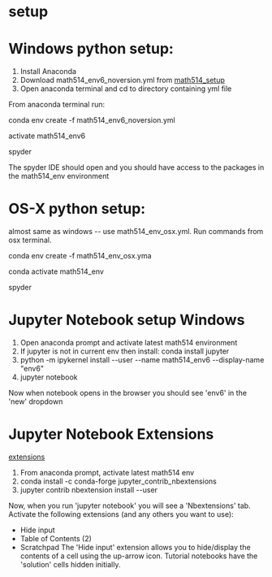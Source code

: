 # setup

# **Windows python setup:**
1. Install Anaconda
2. Download math514_env6_noversion.yml from [math514_setup](https://github.com/gu-math514/setup)
3. Open anaconda terminal and cd to directory containing yml file

From anaconda terminal run:

conda env create -f math514_env6_noversion.yml

activate math514_env6

spyder

The spyder IDE should open and you should have access to the packages in the math514_env environment

# **OS-X python setup:**

almost same as windows -- use math514_env_osx.yml. Run commands from osx terminal.

conda env create -f math514_env_osx.yma

conda activate math514_env

spyder

# **Jupyter Notebook setup Windows**

1. Open anaconda prompt and activate latest math514 environment
2. If jupyter is not in current env then install: conda install jupyter
3. python -m ipykernel install --user --name math514_env6 --display-name "env6"
4. jupyter notebook

Now when notebook opens in the browser you should see 'env6' in the 'new' dropdown

# **Jupyter Notebook Extensions**

[extensions](https://github.com/ipython-contrib/jupyter_contrib_nbextensions)

1. From anaconda prompt, activate latest math514 env
2. conda install -c conda-forge jupyter_contrib_nbextensions
3. jupyter contrib nbextension install --user

Now, when you run 'jupyter notebook' you will see a 'Nbextensions' tab. 
Activate the following extensions (and any others you want to use):
- Hide input
- Table of Contents (2)
- Scratchpad
The 'Hide input' extension allows you to hide/display the contents of a cell using the up-arrow icon.
Tutorial notebooks have the 'solution' cells hidden initially.



